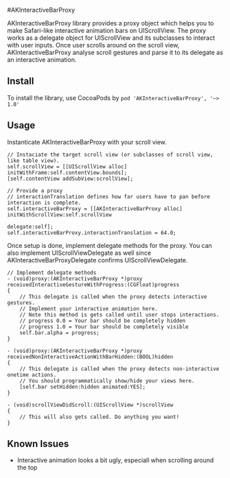 #AKInteractiveBarProxy

AKInteractiveBarProxy library provides a proxy object which helps you to make Safari-like interactive animation bars on UIScrollView. The proxy works as a delegate object for UIScrollView and its subclasses to interact with user inputs. Once user scrolls around on the scroll view, AKInteractiveBarProxy analyse scroll gestures and parse it to its delegate as an interactive animation.

## Install

To install the library, use CocoaPods by `pod 'AKInteractiveBarProxy', '~> 1.0'`

## Usage

Instanticate AKInteractiveBarProxy with your scroll view.

```objc
// Instaciate the target scroll view (or subclasses of scroll view, like table view).
self.scrollView = [[UIScrollView alloc] initWithFrame:self.contentView.bounds];
[self.contentView addSubView:scrollView];

// Provide a proxy
// interactionTranslation defines how far users have to pan before interaction is complete.
self.interactiveBarProxy = [[AKInteractiveBarProxy alloc] initWithScrollView:self.scrollView
                                                                    delegate:self];
self.interactiveBarProxy.interactionTranslation = 64.0;
```

Once setup is done, implement delegate methods for the proxy. You can also implement UIScrollViewDelegate as well since AKInteractiveBarProxyDelegate confirms UIScrollViewDelegate.

```objc
// Implement delegate methods
- (void)proxy:(AKInteractiveBarProxy *)proxy receivedInteractiveGestureWithProgress:(CGFloat)progress
{
    // This delegate is called when the proxy detects interactive gestures.
    // Implement your interactive animation here.
    // Note this method is gets called until user stops interactions.
    // progress 0.0 = Your bar should be completely hidden
    // progress 1.0 = Your bar should be completely visible
    self.bar.alpha = progress;
}

- (void)proxy:(AKInteractiveBarProxy *)proxy receivedNonInteractiveActionWithBarHidden:(BOOL)hidden
{
    // This delegate is called when the proxy detects non-interactive onetime actions.
    // You should programmatically show/hide your views here.
    [self.bar setHidden:hidden animated:YES];
}

- (void)scrollViewDidScroll:(UIScrollView *)scrollView
{
    // This will also gets called. Do anything you want!
}
```

## Known Issues

- Interactive animation looks a bit ugly, especiall when scrolling around the top
